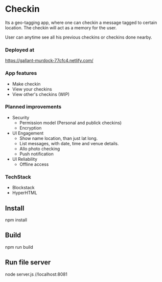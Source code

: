 # Checkin

Its a geo-tagging app, where one can checkin a message tagged to certain location. The checkin will act as a memory for the user.

User can anytime see all his previous checkins or checkins done nearby.

### Deployed at 
https://gallant-murdock-77cfc4.netlify.com/

### App features
* Make checkin
* View your checkins
* View other's checkins (WIP)

### Planned improvements
* Security
  * Permission model (Personal and publick checkins)
  * Encryption
* UI Engagement
  * Show name location, than just lat long.
  * List messages, with date, time and venue details.
  * Allo photo checking
  * Push notification
* UI Reliability
  * Offline access
  
### TechStack
* Blockstack
* HyperHTML


## Install

npm install

## Build

npm run build

## Run file server

node server.js //localhost:8081
